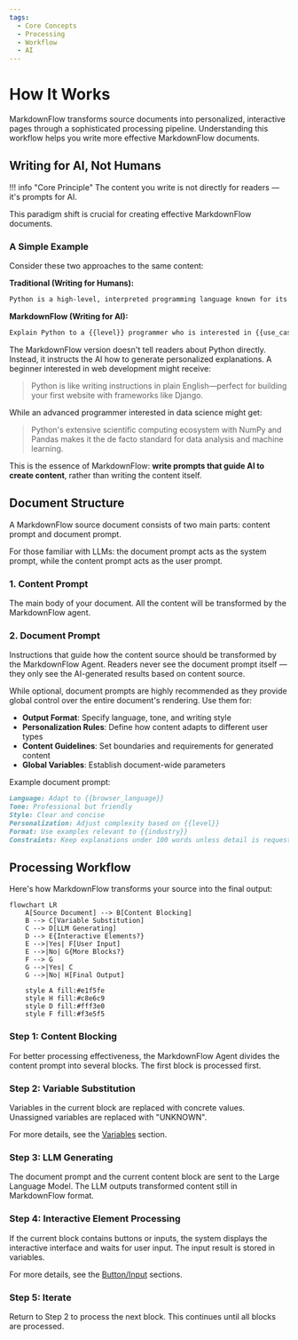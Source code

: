```yaml
---
tags:
  - Core Concepts
  - Processing
  - Workflow
  - AI
---
```


# How It Works

MarkdownFlow transforms source documents into personalized, interactive pages through a sophisticated processing pipeline. Understanding this workflow helps you write more effective MarkdownFlow documents.

## Writing for AI, Not Humans

!!! info "Core Principle"
    The content you write is not directly for readers — it's prompts for AI.

This paradigm shift is crucial for creating effective MarkdownFlow documents.

### A Simple Example

Consider these two approaches to the same content:

**Traditional (Writing for Humans):**

```markdown
Python is a high-level, interpreted programming language known for its simplicity and readability.
```

**MarkdownFlow (Writing for AI):**

```markdown
Explain Python to a {{level}} programmer who is interested in {{use_case}}, emphasizing aspects most relevant to their background.
```

The MarkdownFlow version doesn't tell readers about Python directly. Instead, it instructs the AI how to generate personalized explanations. A beginner interested in web development might receive:

> Python is like writing instructions in plain English—perfect for building your first website with frameworks like Django.

While an advanced programmer interested in data science might get:

> Python's extensive scientific computing ecosystem with NumPy and Pandas makes it the de facto standard for data analysis and machine learning.

This is the essence of MarkdownFlow: **write prompts that guide AI to create content**, rather than writing the content itself.

## Document Structure

A MarkdownFlow source document consists of two main parts: content prompt and document prompt.

For those familiar with LLMs: the document prompt acts as the system prompt, while the content prompt acts as the user prompt.

### 1. Content Prompt

The main body of your document. All the content will be transformed by the MarkdownFlow agent.

### 2. Document Prompt

Instructions that guide how the content source should be transformed by the MarkdownFlow Agent. Readers never see the document prompt itself — they only see the AI-generated results based on content source.

While optional, document prompts are highly recommended as they provide global control over the entire document's rendering. Use them for:

- **Output Format**: Specify language, tone, and writing style
- **Personalization Rules**: Define how content adapts to different user types
- **Content Guidelines**: Set boundaries and requirements for generated content
- **Global Variables**: Establish document-wide parameters

Example document prompt:

```markdown
Language: Adapt to {{browser_language}}
Tone: Professional but friendly
Style: Clear and concise
Personalization: Adjust complexity based on {{level}}
Format: Use examples relevant to {{industry}}
Constraints: Keep explanations under 100 words unless detail is requested
```

## Processing Workflow

Here's how MarkdownFlow transforms your source into the final output:

```mermaid
flowchart LR
    A[Source Document] --> B[Content Blocking]
    B --> C[Variable Substitution]
    C --> D[LLM Generating]
    D --> E{Interactive Elements?}
    E -->|Yes| F[User Input]
    E -->|No| G{More Blocks?}
    F --> G
    G -->|Yes| C
    G -->|No| H[Final Output]

    style A fill:#e1f5fe
    style H fill:#c8e6c9
    style D fill:#fff3e0
    style F fill:#f3e5f5
```

### Step 1: Content Blocking

For better processing effectiveness, the MarkdownFlow Agent divides the content prompt into several blocks. The first block is processed first.

### Step 2: Variable Substitution

Variables in the current block are replaced with concrete values. Unassigned variables are replaced with "UNKNOWN".

For more details, see the [Variables](../variables) section.

### Step 3: LLM Generating

The document prompt and the current content block are sent to the Large Language Model. The LLM outputs transformed content still in MarkdownFlow format.

### Step 4: Interactive Element Processing

If the current block contains buttons or inputs, the system displays the interactive interface and waits for user input. The input result is stored in variables.

For more details, see the [Button/Input](../button-input) sections.

### Step 5: Iterate

Return to Step 2 to process the next block. This continues until all blocks are processed.
